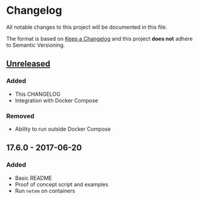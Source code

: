 # Changelog
All notable changes to this project will be documented in this file.

The format is based on [Keep a Changelog](http://keepachangelog.com) and this
project **does not** adhere to Semantic Versioning.

## [Unreleased]
### Added
- This CHANGELOG
- Integration with Docker Compose

### Removed
- Ability to run outside Docker Compose

## 17.6.0 - 2017-06-20
### Added
- Basic README
- Proof of concept script and examples
- Run `netem` on containers

[Unreleased]: https://github.com/pgorczak/netz/compare/v17.6.0...HEAD
